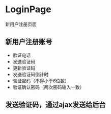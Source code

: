 # LoginPage
新用户注册页面

## 新用户注册账号
+ 验证电话
+ 发送验证码
+ 更新验证码
+ 发送验证码倒计时
+ 验证密码（不得小于6位数）
+ 验证确认密码（两次密码输入一致）

## 发送验证码，通过ajax发送给后台
